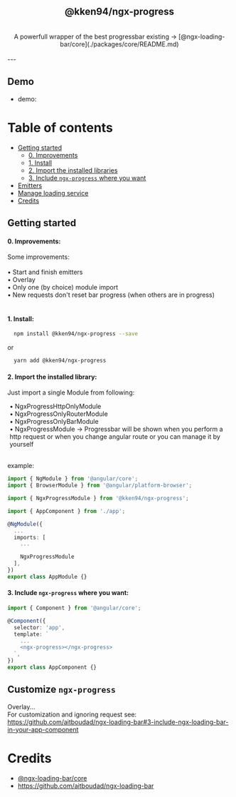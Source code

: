 <div style="text-align: center">
  <h2>@kken94/ngx-progress</h2>
  <br />
  A powerfull wrapper of the best progressbar existing -> [@ngx-loading-bar/core](./packages/core/README.md)
  <br /><br />
</div>
---

## Demo
- demo: 

Table of contents
=================
  * [Getting started](#getting-started)
    * [0. Improvements](#0-improvements)
    * [1. Install](#1-install)
    * [2. Import the installed libraries](#2-import-the-installed-libraries)
    * [3. Include `ngx-progress` where you want](#3-include-ngx-loading-bar-in-your-app-component)
  * [Emitters](#manage-loading-service)
  * [Manage loading service](#manage-loading-service)
  * [Credits](#credits)
  
  ## Getting started
  
#### 0. Improvements:

Some improvements:<br /><br />
• Start and finish emitters<br />
• Overlay<br />
• Only one (by choice) module import<br />
• New requests don't reset bar progress (when others are in progress)<br /><br />

#### 1. Install:

```bash
  npm install @kken94/ngx-progress --save
```
or
```bash
  yarn add @kken94/ngx-progress
```

#### 2. Import the installed library:

Just import a single Module from following:

<div style="margin-left: 5px;">
• NgxProgressHttpOnlyModule<br />
• NgxProgressOnlyRouterModule<br />
• NgxProgressOnlyBarModule<br />
• NgxProgressModule -> Progressbar will be shown when you perform a http request or when you change angular route or you can manage it by yourself<br /><br />
</div>

example:
```ts
import { NgModule } from '@angular/core';
import { BrowserModule } from '@angular/platform-browser';

import { NgxProgressModule } from '@kken94/ngx-progress';

import { AppComponent } from './app';

@NgModule({
  ...
  imports: [
    ...

    NgxProgressModule
  ],
})
export class AppModule {}
```
#### 3. Include `ngx-progress` where you want:

```ts
import { Component } from '@angular/core';

@Component({
  selector: 'app',
  template: `
    ...
    <ngx-progress></ngx-progress>
  `,
})
export class AppComponent {}
```
## Customize `ngx-progress`
Overlay...<br />
For customization and ignoring request see:<br />
https://github.com/aitboudad/ngx-loading-bar#3-include-ngx-loading-bar-in-your-app-component

# Credits 

- [@ngx-loading-bar/core](./packages/core/README.md)
- https://github.com/aitboudad/ngx-loading-bar
